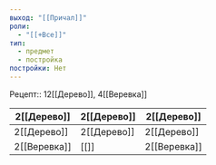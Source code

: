 ```yaml
---
выход: "[[Причал]]"
роли:
  - "[[+Все]]"
тип:
  - предмет
  - постройка
постройки: Нет
---
```

Рецепт:: 12[[Дерево]], 4[[Веревка]]

| 2[[Дерево]]  | 2[[Дерево]] | 2[[Дерево]]  |
| ------------ | ----------- | ------------ |
| 2[[Дерево]]  | 2[[Дерево]] | 2[[Дерево]]  |
| 2[[Веревка]] | [[]]        | 2[[Веревка]] |

